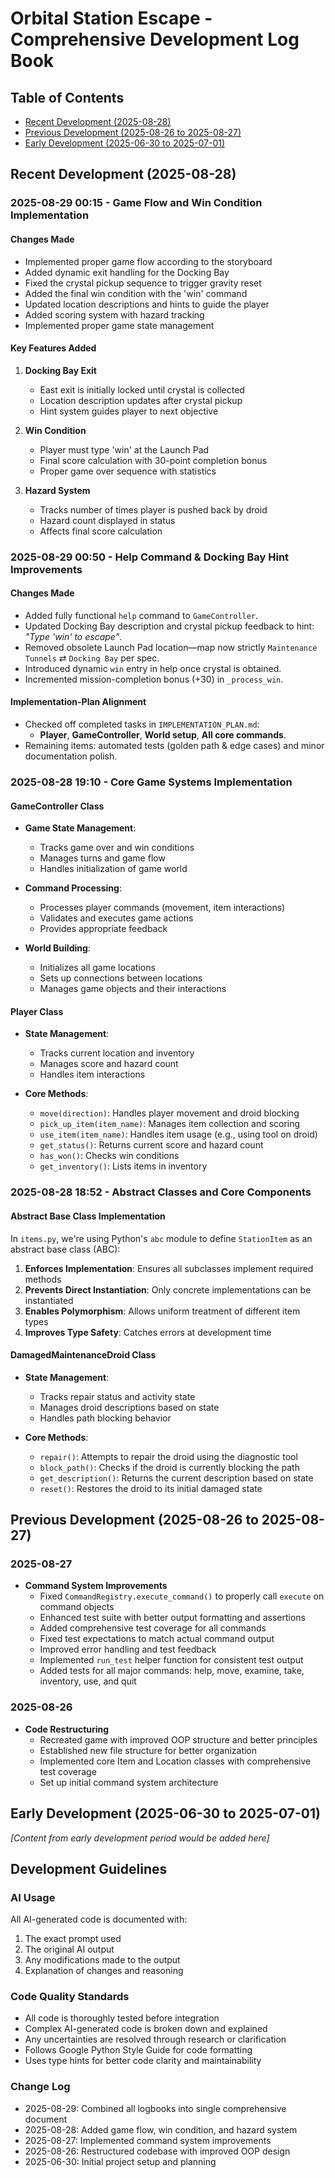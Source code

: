# Orbital Station Escape - Comprehensive Development Log Book

## Table of Contents
- [Recent Development (2025-08-28)](#recent-development-2025-08-28)
- [Previous Development (2025-08-26 to 2025-08-27)](#previous-development-2025-08-26-to-2025-08-27)
- [Early Development (2025-06-30 to 2025-07-01)](#early-development-2025-06-30-to-2025-07-01)

## Recent Development (2025-08-28)

### 2025-08-29 00:15 - Game Flow and Win Condition Implementation

#### Changes Made
- Implemented proper game flow according to the storyboard
- Added dynamic exit handling for the Docking Bay
- Fixed the crystal pickup sequence to trigger gravity reset
- Added the final win condition with the 'win' command
- Updated location descriptions and hints to guide the player
- Added scoring system with hazard tracking
- Implemented proper game state management

#### Key Features Added
1. **Docking Bay Exit**
   - East exit is initially locked until crystal is collected
   - Location description updates after crystal pickup
   - Hint system guides player to next objective

2. **Win Condition**
   - Player must type 'win' at the Launch Pad
   - Final score calculation with 30-point completion bonus
   - Proper game over sequence with statistics

3. **Hazard System**
   - Tracks number of times player is pushed back by droid
   - Hazard count displayed in status
   - Affects final score calculation

### 2025-08-29 00:50 - Help Command & Docking Bay Hint Improvements

#### Changes Made
- Added fully functional `help` command to `GameController`.
- Updated Docking Bay description and crystal pickup feedback to hint: *"Type 'win' to escape"*.
- Removed obsolete Launch Pad location—map now strictly `Maintenance Tunnels` ⇄ `Docking Bay` per spec.
- Introduced dynamic `win` entry in help once crystal is obtained.
- Incremented mission-completion bonus (+30) in `_process_win`.

#### Implementation-Plan Alignment
- Checked off completed tasks in `IMPLEMENTATION_PLAN.md`:
  - **Player**, **GameController**, **World setup**, **All core commands**.
- Remaining items: automated tests (golden path & edge cases) and minor documentation polish.


### 2025-08-28 19:10 - Core Game Systems Implementation

#### GameController Class
- **Game State Management**:
  - Tracks game over and win conditions
  - Manages turns and game flow
  - Handles initialization of game world

- **Command Processing**:
  - Processes player commands (movement, item interactions)
  - Validates and executes game actions
  - Provides appropriate feedback

- **World Building**:
  - Initializes all game locations
  - Sets up connections between locations
  - Manages game objects and their interactions

#### Player Class
- **State Management**:
  - Tracks current location and inventory
  - Manages score and hazard count
  - Handles item interactions

- **Core Methods**:
  - `move(direction)`: Handles player movement and droid blocking
  - `pick_up_item(item_name)`: Manages item collection and scoring
  - `use_item(item_name)`: Handles item usage (e.g., using tool on droid)
  - `get_status()`: Returns current score and hazard count
  - `has_won()`: Checks win conditions
  - `get_inventory()`: Lists items in inventory

### 2025-08-28 18:52 - Abstract Classes and Core Components

#### Abstract Base Class Implementation
In `items.py`, we're using Python's `abc` module to define `StationItem` as an abstract base class (ABC):

1. **Enforces Implementation**: Ensures all subclasses implement required methods
2. **Prevents Direct Instantiation**: Only concrete implementations can be instantiated
3. **Enables Polymorphism**: Allows uniform treatment of different item types
4. **Improves Type Safety**: Catches errors at development time

#### DamagedMaintenanceDroid Class
- **State Management**:
  - Tracks repair status and activity state
  - Manages droid descriptions based on state
  - Handles path blocking behavior

- **Core Methods**:
  - `repair()`: Attempts to repair the droid using the diagnostic tool
  - `block_path()`: Checks if the droid is currently blocking the path
  - `get_description()`: Returns the current description based on state
  - `reset()`: Restores the droid to its initial damaged state

## Previous Development (2025-08-26 to 2025-08-27)

### 2025-08-27
- **Command System Improvements**
  - Fixed `CommandRegistry.execute_command()` to properly call `execute` on command objects
  - Enhanced test suite with better output formatting and assertions
  - Added comprehensive test coverage for all commands
  - Fixed test expectations to match actual command output
  - Improved error handling and test feedback
  - Implemented `run_test` helper function for consistent test output
  - Added tests for all major commands: help, move, examine, take, inventory, use, and quit

### 2025-08-26
- **Code Restructuring**
  - Recreated game with improved OOP structure and better principles
  - Established new file structure for better organization
  - Implemented core Item and Location classes with comprehensive test coverage
  - Set up initial command system architecture

## Early Development (2025-06-30 to 2025-07-01)
*[Content from early development period would be added here]*

## Development Guidelines

### AI Usage
All AI-generated code is documented with:
1. The exact prompt used
2. The original AI output
3. Any modifications made to the output
4. Explanation of changes and reasoning

### Code Quality Standards
- All code is thoroughly tested before integration
- Complex AI-generated code is broken down and explained
- Any uncertainties are resolved through research or clarification
- Follows Google Python Style Guide for code formatting
- Uses type hints for better code clarity and maintainability

### Change Log
- 2025-08-29: Combined all logbooks into single comprehensive document
- 2025-08-28: Added game flow, win condition, and hazard system
- 2025-08-27: Implemented command system improvements
- 2025-08-26: Restructured codebase with improved OOP design
- 2025-06-30: Initial project setup and planning
